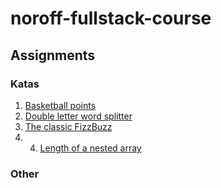 # noroff-fullstack-course

## Assignments
### Katas
1. [Basketball points](https://jonaskris.github.io/noroff-fullstack-course/assignments/katas/1)
2. [Double letter word splitter](https://jonaskris.github.io/noroff-fullstack-course/assignments/katas/2)
3. [The classic FizzBuzz](https://jonaskris.github.io/noroff-fullstack-course/assignments/katas/3)
4. 4. [Length of a nested array](https://jonaskris.github.io/noroff-fullstack-course/assignments/katas/4)
### Other
